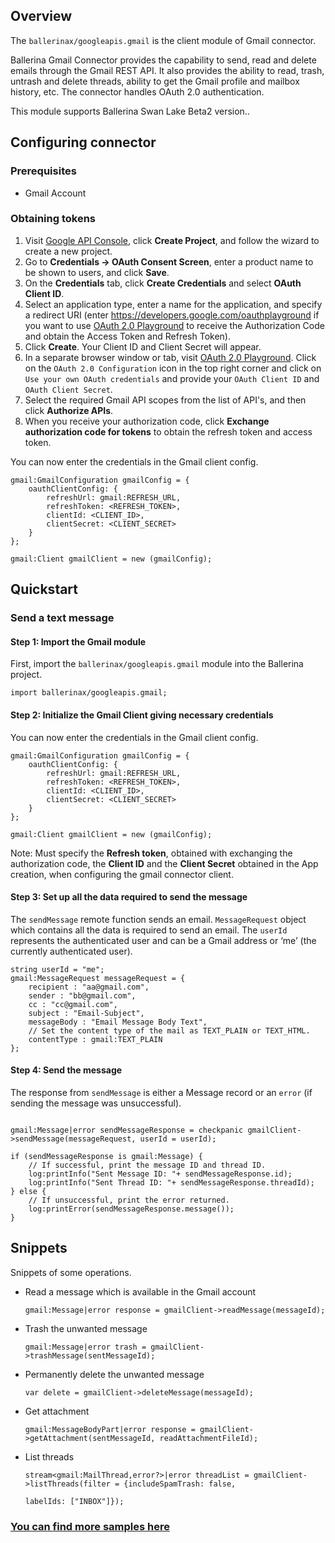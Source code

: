 ## Overview
The `ballerinax/googleapis.gmail` is the client module of Gmail connector.

Ballerina Gmail Connector provides the capability to send, read and delete emails through the Gmail REST API. It also provides the ability to read, trash, untrash and delete threads, ability to get the Gmail profile and mailbox history, etc. The connector handles OAuth 2.0 authentication.

This module supports Ballerina Swan Lake Beta2 version..

## Configuring connector
### Prerequisites
- Gmail Account

### Obtaining tokens

1. Visit [Google API Console](https://console.developers.google.com), click **Create Project**, and follow the wizard to create a new project.
2. Go to **Credentials -> OAuth Consent Screen**, enter a product name to be shown to users, and click **Save**.
3. On the **Credentials** tab, click **Create Credentials** and select **OAuth Client ID**.
4. Select an application type, enter a name for the application, and specify a redirect URI (enter https://developers.google.com/oauthplayground if you want to use
[OAuth 2.0 Playground](https://developers.google.com/oauthplayground) to receive the Authorization Code and obtain the
Access Token and Refresh Token).
5. Click **Create**. Your Client ID and Client Secret will appear.
6. In a separate browser window or tab, visit [OAuth 2.0 Playground](https://developers.google.com/oauthplayground). Click on the `OAuth 2.0 Configuration`
 icon in the top right corner and click on `Use your own OAuth credentials` and provide your `OAuth Client ID` and `OAuth Client Secret`.
7. Select the required Gmail API scopes from the list of API's, and then click **Authorize APIs**.
8. When you receive your authorization code, click **Exchange authorization code for tokens** to obtain the refresh token and access token.

You can now enter the credentials in the Gmail client config.

```ballerina
gmail:GmailConfiguration gmailConfig = {
    oauthClientConfig: {
        refreshUrl: gmail:REFRESH_URL,
        refreshToken: <REFRESH_TOKEN>,
        clientId: <CLIENT_ID>,
        clientSecret: <CLIENT_SECRET>
    }
};

gmail:Client gmailClient = new (gmailConfig);
```

## Quickstart

### Send a text message
#### Step 1: Import the Gmail module
First, import the `ballerinax/googleapis.gmail` module into the Ballerina project.
```ballerina
import ballerinax/googleapis.gmail;
```

#### Step 2: Initialize the Gmail Client giving necessary credentials
You can now enter the credentials in the Gmail client config.
```ballerina
gmail:GmailConfiguration gmailConfig = {
    oauthClientConfig: {
        refreshUrl: gmail:REFRESH_URL,
        refreshToken: <REFRESH_TOKEN>,
        clientId: <CLIENT_ID>,
        clientSecret: <CLIENT_SECRET>
    }
};

gmail:Client gmailClient = new (gmailConfig);
```
Note: Must specify the **Refresh token**, obtained with exchanging the authorization code, the **Client ID** and the 
**Client Secret** obtained in the App creation, when configuring the gmail connector client.


#### Step 3: Set up all the data required to send the message
The `sendMessage` remote function sends an email. `MessageRequest` object which contains all the data is required
to send an email. The `userId` represents the authenticated user and can be a Gmail address or ‘me’ 
(the currently authenticated user).

```ballerina
string userId = "me";
gmail:MessageRequest messageRequest = {
    recipient : "aa@gmail.com",
    sender : "bb@gmail.com",
    cc : "cc@gmail.com",
    subject : "Email-Subject",
    messageBody : "Email Message Body Text",
    // Set the content type of the mail as TEXT_PLAIN or TEXT_HTML.
    contentType : gmail:TEXT_PLAIN
};
```

#### Step 4: Send the message
The response from `sendMessage` is either a Message record or an `error` (if sending the message was unsuccessful).

```ballerina

gmail:Message|error sendMessageResponse = checkpanic gmailClient->sendMessage(messageRequest, userId = userId);

if (sendMessageResponse is gmail:Message) {
    // If successful, print the message ID and thread ID.
    log:printInfo("Sent Message ID: "+ sendMessageResponse.id);
    log:printInfo("Sent Thread ID: "+ sendMessageResponse.threadId);
} else {
    // If unsuccessful, print the error returned.
    log:printError(sendMessageResponse.message());
}
```

## Snippets

Snippets of some operations.

- Read a message which is available in the Gmail account

    ```ballerina
    gmail:Message|error response = gmailClient->readMessage(messageId);
    ```

- Trash the unwanted message

    ```ballerina
    gmail:Message|error trash = gmailClient->trashMessage(sentMessageId);
    ```

- Permanently delete the unwanted message

    ```ballerina    
    var delete = gmailClient->deleteMessage(messageId);
    ```

- Get attachment

    ```ballerina
    gmail:MessageBodyPart|error response = gmailClient->getAttachment(sentMessageId, readAttachmentFileId);
    ```

- List threads
    ```ballerina
    stream<gmail:MailThread,error?>|error threadList = gmailClient->listThreads(filter = {includeSpamTrash: false,
                                                                                labelIds: ["INBOX"]});
    ```

### [You can find more samples here](https://github.com/ballerina-platform/module-ballerinax-googleapis.gmail/tree/master/samples)

